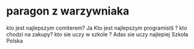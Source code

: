 # paragon z warzywniaka
kto jest najlepszym comiterem? Ja
Kto jest najlepszym programistš ?
kto chodzi na zakupy?
kto sie uczy w szkole ?
Adas sie uczy najlepiej
Szkoła
Polska